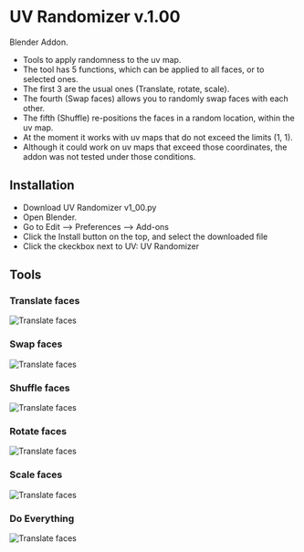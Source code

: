 # UV Randomizer v.1.00

Blender Addon.
* Tools to apply randomness to the uv map.
* The tool has 5 functions, which can be applied to all faces, or to selected ones.
* The first 3 are the usual ones (Translate, rotate, scale).
* The fourth (Swap faces) allows you to randomly swap faces with each other.
* The fifth (Shuffle) re-positions the faces in a random location, within the uv map.
* At the moment it works with uv maps that do not exceed the limits (1, 1).
* Although it could work on uv maps that exceed those coordinates, the addon was not tested under those conditions.

## Installation
* Download UV Randomizer v1_00.py
* Open Blender.
* Go to Edit --> Preferences --> Add-ons
* Click the Install button on the top, and select the downloaded file
* Click the ckeckbox next to UV: UV Randomizer

## Tools

### Translate faces
![Translate faces](https://github.com/gonzalo-lb/blender-uvrandomizer/blob/main/Images/Translate.gif)

### Swap faces
![Translate faces](https://github.com/gonzalo-lb/blender-uvrandomizer/blob/main/Images/Swap%20faces.gif)

### Shuffle faces
![Translate faces](https://github.com/gonzalo-lb/blender-uvrandomizer/blob/main/Images/Shuffle%20selected%20faces.gif)

### Rotate faces
![Translate faces](https://github.com/gonzalo-lb/blender-uvrandomizer/blob/main/Images/Rotate.gif)

### Scale faces
![Translate faces](https://github.com/gonzalo-lb/blender-uvrandomizer/blob/main/Images/Scale.gif)

### Do Everything
![Translate faces](https://github.com/gonzalo-lb/blender-uvrandomizer/blob/main/Images/Everything.gif)
